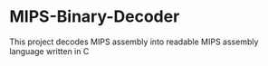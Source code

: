 # MIPS-Binary-Decoder
This project decodes MIPS assembly into readable MIPS assembly language written in C
